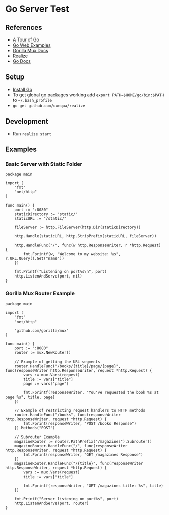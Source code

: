 # Go Server Test
## References

- [A Tour of Go](https://tour.golang.org)
- [Go Web Examples](https://gowebexamples.com)
- [Gorilla Mux Docs](https://github.com/gorilla/mux)
- [Realize](https://github.com/oxequa/realize)
- [Go Docs](https://golang.org/doc/)

## Setup
- [Install Go](https://golang.org/doc/install)
- To get global go packages working add `export PATH=$HOME/go/bin:$PATH` to `~/.bash_profile`
- `go get github.com/oxequa/realize`

## Development
- Run `realize start`

## Examples
### Basic Server with Static Folder
```
package main

import (
	"fmt"
	"net/http"
)

func main() {
	port := ":8080"
	staticDirectory := "static/"
	staticURL := "/static/"

	fileServer := http.FileServer(http.Dir(staticDirectory))

	http.Handle(staticURL, http.StripPrefix(staticURL, fileServer))

	http.HandleFunc("/", func(w http.ResponseWriter, r *http.Request) {
		fmt.Fprintf(w, "Welcome to my website: %s", r.URL.Query().Get("name"))
	})

	fmt.Printf("Listening on port%s\n", port)
	http.ListenAndServe(port, nil)
}
```

### Gorilla Mux Router Example
```
package main

import (
	"fmt"
	"net/http"

	"github.com/gorilla/mux"
)

func main() {
	port := ":8080"
	router := mux.NewRouter()

	// Example of getting the URL segments
	router.HandleFunc("/books/{title}/page/{page}", func(responseWriter http.ResponseWriter, request *http.Request) {
		vars := mux.Vars(request)
		title := vars["title"]
		page := vars["page"]

		fmt.Fprintf(responseWriter, "You've requested the book %s at page %s", title, page)
	})

	// Example of restricting request handlers to HTTP methods
	router.HandleFunc("/books", func(responseWriter http.ResponseWriter, request *http.Request) {
		fmt.Fprint(responseWriter, "POST /books Response")
	}).Methods("POST")

	// Subrouter Example
	magazineRouter := router.PathPrefix("/magazines").Subrouter()
	magazineRouter.HandleFunc("/", func(responseWriter http.ResponseWriter, request *http.Request) {
		fmt.Fprint(responseWriter, "GET /magazines Response")
	})
	magazineRouter.HandleFunc("/{title}", func(responseWriter http.ResponseWriter, request *http.Request) {
		vars := mux.Vars(request)
		title := vars["title"]

		fmt.Fprintf(responseWriter, "GET /magazines title: %s", title)
	})

	fmt.Printf("Server listening on port%s", port)
	http.ListenAndServe(port, router)
}
```
